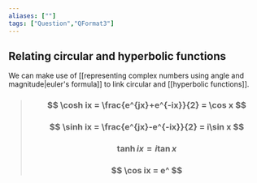 ```yaml
---
aliases: [""]
tags: ["Question","QFormat3"]
---
```


#### 
## Relating circular and hyperbolic functions

We can make use of [[representing complex numbers using angle and magnitude|euler's formula]] to link circular and [[hyperbolic functions]].

> ### $$ \cosh ix = \frac{e^{jx}+e^{-ix}}{2} = \cos x $$
> ### $$ \sinh ix = \frac{e^{jx}-e^{-ix}}{2} = i\sin x $$ 
> ### $$ \tanh ix = i \tan x $$
> ### $$ \cos ix = e^ $$ 

